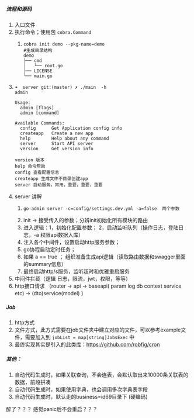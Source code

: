 ##### 流程和源码

1. 入口文件
2. 执行命令；使用包 `cobra.Command`
   1. ```
      cobra init demo --pkg-name=demo
      #生成目录结构
      demo
      ├── cmd
      │   └── root.go
      ├── LICENSE
      └── main.go
      ```
3. ```
   ➜  server git:(master) ✗ ./main  -h   
   admin

   Usage:
     admin [flags]
     admin [command]

   Available Commands:
     config      Get Application config info
     createapp   Create a new app
     help        Help about any command
     server      Start API server
     version     Get version info

   version 版本
   help 命令帮助
   config 查看配置信息
   createapp 生成文件不目录创建app
   server 启动服务，常用，重要，重要，重要
   ```
4. server 讲解
   1. ```
      go-admin server -c=config/settings.dev.yml -a=false  两个参数
      ```
   2. init -> 接受传入的参数；分辨init初始化所有模块的路由
   3. 进入逻辑：1，初始化配置参数； 2，启动监听队列（操作日志，登陆日志，-a 权限api数据入库）
   4. 注入各个中间件，设置启动http服务参数；
   5. go协程启动定时任务；
   6. 如果 a == true ； 组织准备生成api逻辑（读取路由数据和swagger里面的summary信息）
   7. 最终启动http/s服务，监听超时和优雅重启服务
5. 中间件拦截（逻辑 日志，限流，jwt，权限，等等）
6. http接口请求 （router -> api -> baseapi( param log db context service etc) -> (dto)service(model)  ）

##### Job

1. http方式
2. 文件方式，此方式需要在job文件夹中建立对应的文件，可以参考example文件，需要加入到 `jobList = map[string]JobsExec` 中
3. 最终实现其实是引入的此类库：https://github.com/robfig/cron

##### 其他：

1. 自动代码生成时，如果关联查询，不会连表，会默认取出来10000条关联表的数据，前段拼凑
2. 自动代码生成时，如果使用字典，也会调用多次字典表字段
3. 自动代码生成时，默认走的business=id69目录下 (硬编码)

醉了？？？ 感觉panic后不会重启？？？
